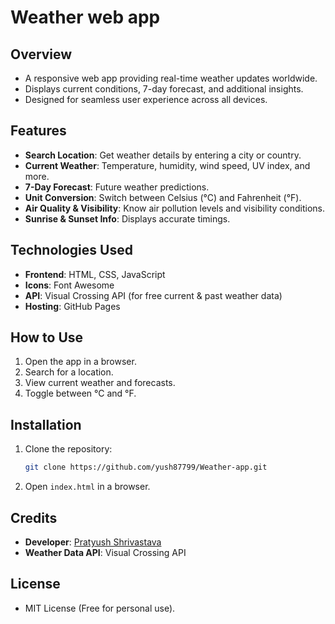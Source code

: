 # Weather web app

## Overview
- A responsive web app providing real-time weather updates worldwide.
- Displays current conditions, 7-day forecast, and additional insights.
- Designed for seamless user experience across all devices.

## Features
- **Search Location**: Get weather details by entering a city or country.
- **Current Weather**: Temperature, humidity, wind speed, UV index, and more.
- **7-Day Forecast**: Future weather predictions.
- **Unit Conversion**: Switch between Celsius (°C) and Fahrenheit (°F).
- **Air Quality & Visibility**: Know air pollution levels and visibility conditions.
- **Sunrise & Sunset Info**: Displays accurate timings.

## Technologies Used
- **Frontend**: HTML, CSS, JavaScript
- **Icons**: Font Awesome
- **API**: Visual Crossing API (for free current & past weather data)
- **Hosting**: GitHub Pages

## How to Use
1. Open the app in a browser.
2. Search for a location.
3. View current weather and forecasts.
4. Toggle between °C and °F.

## Installation
1. Clone the repository:
   ```bash
   git clone https://github.com/yush87799/Weather-app.git
   ```
2. Open `index.html` in a browser.

## Credits
- **Developer**: [Pratyush Shrivastava](https://github.com/yush87799)
- **Weather Data API**: Visual Crossing API

## License
- MIT License (Free for personal use).


